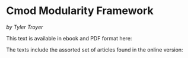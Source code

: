 # Cmod Modularity Framework

*by Tyler Troyer*

This text is available in ebook and PDF format here:

The texts include the assorted set of articles found in the online version:

[link]: ch07-00-articles.html


